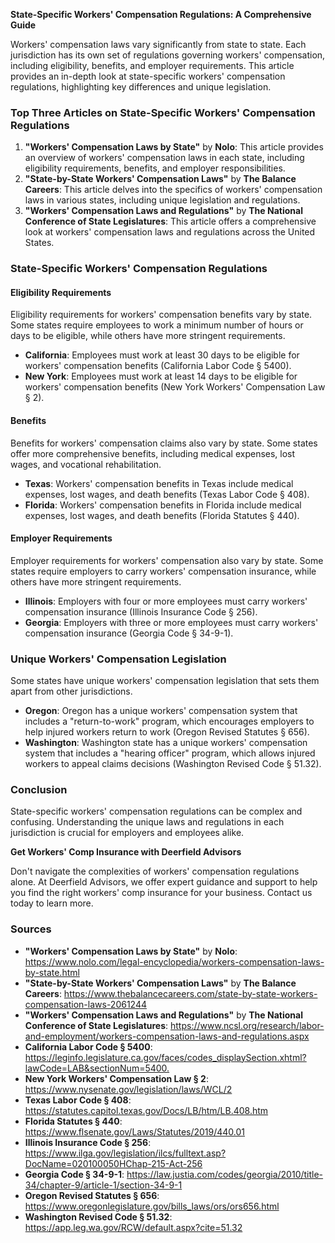 **State-Specific Workers' Compensation Regulations: A Comprehensive Guide**

Workers' compensation laws vary significantly from state to state. Each jurisdiction has its own set of regulations governing workers' compensation, including eligibility, benefits, and employer requirements. This article provides an in-depth look at state-specific workers' compensation regulations, highlighting key differences and unique legislation.

### **Top Three Articles on State-Specific Workers' Compensation Regulations**

1.  **"Workers' Compensation Laws by State"** by **Nolo**: This article provides an overview of workers' compensation laws in each state, including eligibility requirements, benefits, and employer responsibilities.
2.  **"State-by-State Workers' Compensation Laws"** by **The Balance Careers**: This article delves into the specifics of workers' compensation laws in various states, including unique legislation and regulations.
3.  **"Workers' Compensation Laws and Regulations"** by **The National Conference of State Legislatures**: This article offers a comprehensive look at workers' compensation laws and regulations across the United States.

### **State-Specific Workers' Compensation Regulations**

#### **Eligibility Requirements**

Eligibility requirements for workers' compensation benefits vary by state. Some states require employees to work a minimum number of hours or days to be eligible, while others have more stringent requirements.

-   **California**: Employees must work at least 30 days to be eligible for workers' compensation benefits (California Labor Code § 5400).
-   **New York**: Employees must work at least 14 days to be eligible for workers' compensation benefits (New York Workers' Compensation Law § 2).

#### **Benefits**

Benefits for workers' compensation claims also vary by state. Some states offer more comprehensive benefits, including medical expenses, lost wages, and vocational rehabilitation.

-   **Texas**: Workers' compensation benefits in Texas include medical expenses, lost wages, and death benefits (Texas Labor Code § 408).
-   **Florida**: Workers' compensation benefits in Florida include medical expenses, lost wages, and death benefits (Florida Statutes § 440).

#### **Employer Requirements**

Employer requirements for workers' compensation also vary by state. Some states require employers to carry workers' compensation insurance, while others have more stringent requirements.

-   **Illinois**: Employers with four or more employees must carry workers' compensation insurance (Illinois Insurance Code § 256).
-   **Georgia**: Employers with three or more employees must carry workers' compensation insurance (Georgia Code § 34-9-1).

### **Unique Workers' Compensation Legislation**

Some states have unique workers' compensation legislation that sets them apart from other jurisdictions.

-   **Oregon**: Oregon has a unique workers' compensation system that includes a "return-to-work" program, which encourages employers to help injured workers return to work (Oregon Revised Statutes § 656).
-   **Washington**: Washington state has a unique workers' compensation system that includes a "hearing officer" program, which allows injured workers to appeal claims decisions (Washington Revised Code § 51.32).

### **Conclusion**

State-specific workers' compensation regulations can be complex and confusing. Understanding the unique laws and regulations in each jurisdiction is crucial for employers and employees alike.

**Get Workers' Comp Insurance with Deerfield Advisors**

Don't navigate the complexities of workers' compensation regulations alone. At Deerfield Advisors, we offer expert guidance and support to help you find the right workers' comp insurance for your business. Contact us today to learn more.

### **Sources**

-   **"Workers' Compensation Laws by State"** by **Nolo**: <https://www.nolo.com/legal-encyclopedia/workers-compensation-laws-by-state.html>
-   **"State-by-State Workers' Compensation Laws"** by **The Balance Careers**: <https://www.thebalancecareers.com/state-by-state-workers-compensation-laws-2061244>
-   **"Workers' Compensation Laws and Regulations"** by **The National Conference of State Legislatures**: <https://www.ncsl.org/research/labor-and-employment/workers-compensation-laws-and-regulations.aspx>
-   **California Labor Code § 5400**: <https://leginfo.legislature.ca.gov/faces/codes_displaySection.xhtml?lawCode=LAB&sectionNum=5400.>
-   **New York Workers' Compensation Law § 2**: <https://www.nysenate.gov/legislation/laws/WCL/2>
-   **Texas Labor Code § 408**: <https://statutes.capitol.texas.gov/Docs/LB/htm/LB.408.htm>
-   **Florida Statutes § 440**: <https://www.flsenate.gov/Laws/Statutes/2019/440.01>
-   **Illinois Insurance Code § 256**: <https://www.ilga.gov/legislation/ilcs/fulltext.asp?DocName=020100050HChap-215-Act-256>
-   **Georgia Code § 34-9-1**: <https://law.justia.com/codes/georgia/2010/title-34/chapter-9/article-1/section-34-9-1>
-   **Oregon Revised Statutes § 656**: <https://www.oregonlegislature.gov/bills_laws/ors/ors656.html>
-   **Washington Revised Code § 51.32**: <https://app.leg.wa.gov/RCW/default.aspx?cite=51.32>